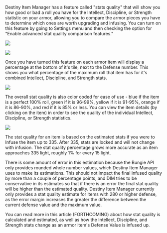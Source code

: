 Destiny Item Manager has a feature called "stats quality" that will show you how good or bad a roll you have for the Intellect, Discipline, or Strength statistic on your armor, allowing you to compare the armor pieces you have to determine which ones are worth upgrading and infusing. You can turn on this feature by going to Settings menu and then checking the option for "Enable advanced stat quality comparison features."

![](https://cloud.githubusercontent.com/assets/10524305/15339883/73369eb4-1c3b-11e6-9a41-09f557157618.png)

![](https://cloud.githubusercontent.com/assets/10524305/15339921/a3d23204-1c3b-11e6-8c91-16558b23bd8d.png)

Once you have turned this feature on each armor item will display a percentage at the bottom of it's tile, next to the Defense number. This shows you what percentage of the maximum roll that item has for it's combined Intellect, Discipline, and Strength stats.

![](https://cloud.githubusercontent.com/assets/10524305/15340078/75993094-1c3c-11e6-8032-2642d60e2ee3.png) 

The overall stat quality is also color coded for ease of use - blue if the item is a perfect 100% roll, green if it is 96-99%, yellow if it is 91-95%, orange if it is 86-90%, and red if it is 85% or less. You can view the item details (by clicking on the item) in order to see the quality of the individual Intellect, Discipline, or Strength statistics. 

![](https://cloud.githubusercontent.com/assets/10524305/15340089/88923c36-1c3c-11e6-9274-3421b81fe262.png)

The stat quality for an item is based on the estimated stats if you were to Infuse the item up to 335.  After 335, stats are locked and will not change with infusion.  The stat quality percentage grows more accurate as an item approaches 335 light, roughly 1% for every 15 light.

There is some amount of error in this estimation because the Bungie API only provides rounded whole number values, which Destiny Item Manager uses to make its estimations. This should not impact the final infused quality by more than a couple of percentage points, and DIM tries to be conservative in its estimates so that if there is an error the final stat quality will be higher than the estimated quality. Destiny Item Manager currently only provides a stat quality estimate for items with 280 or higher defense, as the error margin increases the greater the difference between the current defense value and the maximum value.

You can read more in this article (FORTHCOMING) about how stat quality is calculated and estimated, as well as how the Intellect, Discipline, and Strength stats change as an armor item's Defense Value is infused up.